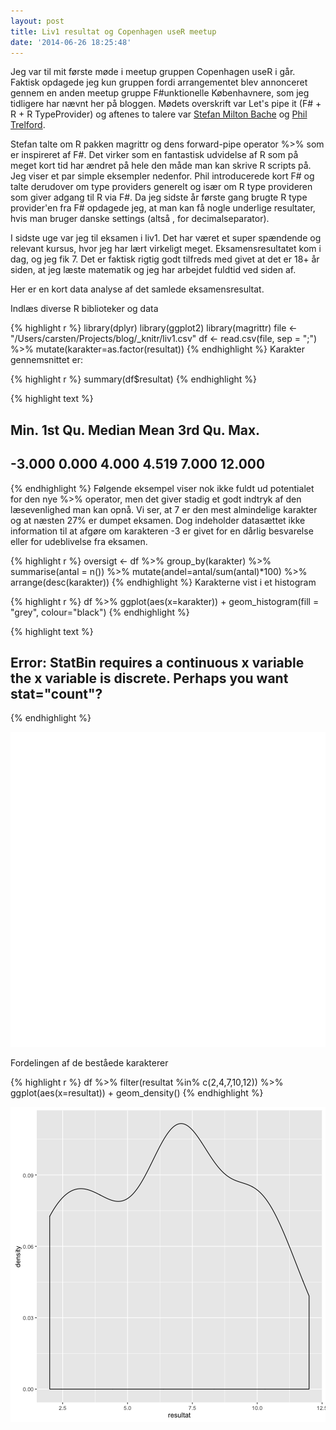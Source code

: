 ```yaml
---
layout: post
title: Liv1 resultat og Copenhagen useR meetup
date: '2014-06-26 18:25:48'
---
```


Jeg var til mit første møde i meetup gruppen Copenhagen useR i går. Faktisk opdagede jeg kun gruppen fordi arrangementet blev annonceret gennem en anden meetup gruppe F#unktionelle Københavnere, som jeg tidligere har nævnt her på bloggen. Mødets overskrift var Let's pipe it (F# + R + R TypeProvider) og aftenes to talere var 
[Stefan Milton Bache](https://twitter.com/stefanbache) og [Phil Trelford](http://trelford.com/blog/).

Stefan talte om R pakken magrittr og dens forward-pipe operator %>% som er inspireret af F#. Det virker som en fantastisk udvidelse af R som på meget kort tid har ændret på hele den måde man kan skrive R scripts på. Jeg viser et par simple eksempler nedenfor. Phil introducerede kort F# og talte derudover om type providers generelt og især om R type provideren som giver adgang til R via F#. Da jeg sidste år første gang brugte R type provider'en fra F# opdagede jeg, at man kan få nogle underlige resultater, hvis man bruger danske settings (altså , for decimalseparator). 

I sidste uge var jeg til eksamen i liv1. Det har været et super spændende og relevant kursus, hvor jeg har lært virkeligt meget. Eksamensresultatet kom i dag, og jeg fik 7. Det er faktisk rigtig godt tilfreds med givet at det er 18+ år siden, at jeg læste matematik og jeg har arbejdet fuldtid ved siden af. 

Her er en kort data analyse af det samlede eksamensresultat.

Indlæs diverse R biblioteker og data

{% highlight r %}
library(dplyr)
library(ggplot2)
library(magrittr)
file <- "/Users/carsten/Projects/blog/_knitr/liv1.csv"
df <- read.csv(file, sep = ";") %>% mutate(karakter=as.factor(resultat)) 
{% endhighlight %}
Karakter gennemsnittet er:

{% highlight r %}
summary(df$resultat)
{% endhighlight %}



{% highlight text %}
##    Min. 1st Qu.  Median    Mean 3rd Qu.    Max. 
##  -3.000   0.000   4.000   4.519   7.000  12.000
{% endhighlight %}
Følgende eksempel viser nok ikke fuldt ud potentialet for den nye %>% operator, men det giver stadig et godt indtryk af den læsevenlighed man kan opnå. Vi ser, at 7 er den mest almindelige karakter og at næsten 27% er dumpet eksamen. Dog indeholder datasættet ikke information til at afgøre om karakteren -3 er givet for en dårlig besvarelse eller for udeblivelse fra eksamen.

{% highlight r %}
oversigt <-
  df %>%
  group_by(karakter) %>%
  summarise(antal = n()) %>%
  mutate(andel=antal/sum(antal)*100) %>%
  arrange(desc(karakter))
{% endhighlight %}
Karakterne vist i et histogram

{% highlight r %}
df %>% ggplot(aes(x=karakter)) + 
  geom_histogram(fill = "grey", colour="black")
{% endhighlight %}



{% highlight text %}
## Error: StatBin requires a continuous x variable the x variable is discrete. Perhaps you want stat="count"?
{% endhighlight %}

![center](/../images/2014-06-26-liv1-resultat-og-copenhagen-user-meetup/unnamed-chunk-4-1.png)

Fordelingen af de beståede karakterer

{% highlight r %}
df %>% 
  filter(resultat %in% c(2,4,7,10,12)) %>%
  ggplot(aes(x=resultat)) + geom_density()
{% endhighlight %}

![center](/../images/2014-06-26-liv1-resultat-og-copenhagen-user-meetup/unnamed-chunk-5-1.png)
